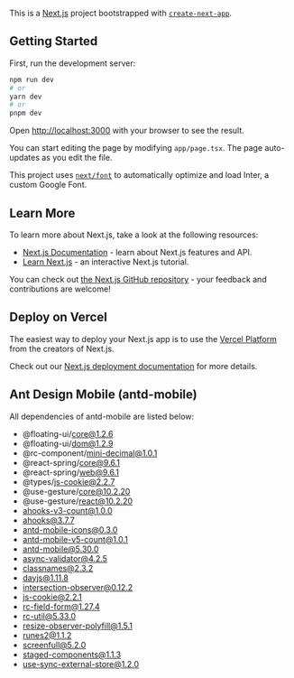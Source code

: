 This is a [Next.js](https://nextjs.org/) project bootstrapped with [`create-next-app`](https://github.com/vercel/next.js/tree/canary/packages/create-next-app).

## Getting Started

First, run the development server:

```bash
npm run dev
# or
yarn dev
# or
pnpm dev
```

Open [http://localhost:3000](http://localhost:3000) with your browser to see the result.

You can start editing the page by modifying `app/page.tsx`. The page auto-updates as you edit the file.

This project uses [`next/font`](https://nextjs.org/docs/basic-features/font-optimization) to automatically optimize and load Inter, a custom Google Font.

## Learn More

To learn more about Next.js, take a look at the following resources:

- [Next.js Documentation](https://nextjs.org/docs) - learn about Next.js features and API.
- [Learn Next.js](https://nextjs.org/learn) - an interactive Next.js tutorial.

You can check out [the Next.js GitHub repository](https://github.com/vercel/next.js/) - your feedback and contributions are welcome!

## Deploy on Vercel

The easiest way to deploy your Next.js app is to use the [Vercel Platform](https://vercel.com/new?utm_medium=default-template&filter=next.js&utm_source=create-next-app&utm_campaign=create-next-app-readme) from the creators of Next.js.

Check out our [Next.js deployment documentation](https://nextjs.org/docs/deployment) for more details.

## Ant Design Mobile (antd-mobile)

All dependencies of antd-mobile are listed below:

- @floating-ui/core@1.2.6
- @floating-ui/dom@1.2.9
- @rc-component/mini-decimal@1.0.1
- @react-spring/core@9.6.1
- @react-spring/web@9.6.1
- @types/js-cookie@2.2.7
- @use-gesture/core@10.2.20
- @use-gesture/react@10.2.20
- ahooks-v3-count@1.0.0
- ahooks@3.7.7
- antd-mobile-icons@0.3.0
- antd-mobile-v5-count@1.0.1
- antd-mobile@5.30.0
- async-validator@4.2.5
- classnames@2.3.2
- dayjs@1.11.8
- intersection-observer@0.12.2
- js-cookie@2.2.1
- rc-field-form@1.27.4
- rc-util@5.33.0
- resize-observer-polyfill@1.5.1
- runes2@1.1.2
- screenfull@5.2.0
- staged-components@1.1.3
- use-sync-external-store@1.2.0
